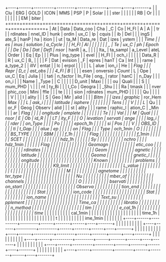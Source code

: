 +----+------+----------+---------+------+-------+------+----+-------+
| | Clu | ERG | GOLD | ICON | MMS | PSP | P | Solar |
| | ster | | | | | | RB | Or |
| | | | | | | | EM | biter |
+====+======+==========+=========+======+=======+======+====+=======+
| At | Data | Data_coo | Cha | \_C | Co | H_Fl | A | A |
| tr | | rdinates | nnel_ID | hunk | ordin | ux_C | lp | cquis |
| ib | Del | | | ingS | ate_S | hanP | ha | ition |
| ut | ta_M | Data_re | Dat | izes | ystem | | | _Time |
| es | inus | solution | a_Cycle | | | H_Fl | Al | |
| | | | | \_ | Te | ux_C | ph | Epoch |
| | De | Da | Dat | Defl | nsor_ | hanR | a_ | |
| | lta_ | ta_sampl | a_Level | ateL | Order | | Eq | Ep |
| | Plus | ing_type | | evel | | H_Fl | | och_i |
| | | | Data_R | | R | ux_C | B_ | |
| | F | Dat | evision | \_F | epres | hanT | Ca | Int |
| | rame | a_type_2 | | illV | entat | | lc | erpol |
| | | | L | alue | ion_i | He | | _Flag |
| | Repr | D_c | ast_obs | | | 4_Fl | B_ | |
| | esen | onversio | _Count_ | L | Ope | ux_C | Eq | Julia |
| | tati | n_factor | In_File | ong_ | rator | hanC | | n_Day |
| | on_i | | | Name | _Type | | C | |
| | | D_unit | Maxi | | | | ou | Quali |
| | S | | mum_PHD | \ | | | nt | ty_Bi |
| | I_Co | Geogra | | _Shu | | | Ra | tmask |
| | nver | phic_coo | Mini | ffle | | | te | |
| | sion | rdinates | mum_PHD | | | | | Qu |
| | | | | V | | | I | ality |
| | S | Geo | Mir | alid | | | | _Bitm |
| | izes | graphic_ | ror_Hem | _Max | | | L | ask_i |
| | | latitude | isphere | | | | | |
| | Tens | | | V | | | L_ | Qu |
| | or_F | Geog | Observ | alid | | | st | ality |
| | rame | raphic_l | ation_C | _Min | | | ar | _Flag |
| | | ongitude | omplete | | | | | |
| | Te | | | Val | | | M | Qual |
| | nsor | E | Ob | id_R | | | LT | ity_F |
| | O | levation | servati | ange | | | | lag_i |
| | rder | | on_Type | | | | Po | |
| | | epoch_1h | | | | | si | Pos |
| | V | | OBS_ID | | | | ti | t_Gap |
| | alue | ep | | | | | on | _Flag |
| | Type | och_1min | O | | | | | |
| | | | BS_TYPE | | | | | SBM |
| | | f_1h | | | | | | _Flag |
| | | | | | | | | |
| | | f_1min | | | | | | SCET |
| | | | | | | | | |
| | | hdz_1h | | | | | | Sy |
| | | | | | | | | nchro |
| | | hdz_1min | | | | | | _Flag |
| | | | | | | | | |
| | | Geomagn | | | | | | |
| | | etic_coo | | | | | | |
| | | rdinates | | | | | | |
| | | | | | | | | |
| | | Geom | | | | | | |
| | | agnetic_ | | | | | | |
| | | latitude | | | | | | |
| | | | | | | | | |
| | | Geoma | | | | | | |
| | | gnetic_l | | | | | | |
| | | ongitude | | | | | | |
| | | | | | | | | |
| | | Known_ | | | | | | |
| | | problems | | | | | | |
| | | | | | | | | |
| | | K9_limit | | | | | | |
| | | | | | | | | |
| | | L_value | | | | | | |
| | | ( | | | | | | |
| | | | | | | | | |
| | | M | | | | | | |
| | | agnetome | | | | | | |
| | | ter_type | | | | | | |
| | | | | | | | | |
| | | Nu | | | | | | |
| | | mber_of_ | | | | | | |
| | | channels | | | | | | |
| | | | | | | | | |
| | | O | | | | | | |
| | | bservati | | | | | | |
| | | on_start | | | | | | |
| | | | | | | | | |
| | | Observa | | | | | | |
| | | tion_end | | | | | | |
| | | | | | | | | |
| | | Stat | | | | | | |
| | | ion_code | | | | | | |
| | | | | | | | | |
| | | Stat | | | | | | |
| | | ion_name | | | | | | |
| | | | | | | | | |
| | | Text_su | | | | | | |
| | | pplement | | | | | | |
| | | | | | | | | |
| | | Time_ca | | | | | | |
| | | libratio | | | | | | |
| | | n_method | | | | | | |
| | | | | | | | | |
| | | tim | | | | | | |
| | | e_cal_1h | | | | | | |
| | | | | | | | | |
| | | time_ | | | | | | |
| | | cal_1min | | | | | | |
| | | | | | | | | |
| | | time_1h | | | | | | |
| | | | | | | | | |
| | | t | | | | | | |
| | | ime_1min | | | | | | |
+----+------+----------+---------+------+-------+------+----+-------+
| | | | | | | | | |
+----+------+----------+---------+------+-------+------+----+-------+
| | | | | | | | | |
+----+------+----------+---------+------+-------+------+----+-------+
| | | | | | | | | |
+----+------+----------+---------+------+-------+------+----+-------+
| | | | | | | | | |
+----+------+----------+---------+------+-------+------+----+-------+
| | | | | | | | | |
+----+------+----------+---------+------+-------+------+----+-------+
